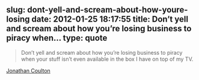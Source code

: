 slug: dont-yell-and-scream-about-how-youre-losing
date: 2012-01-25 18:17:55
title: Don’t yell and scream about how you’re losing business to piracy when...
type: quote
---

> Don’t yell and scream about how you’re losing business to piracy when your stuff isn’t even available in the box I have on top of my TV.

[Jonathan Coulton](http://www.jonathancoulton.com/2012/01/21/megaupload/)
